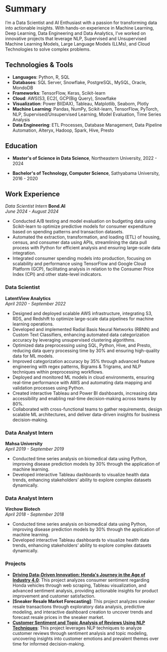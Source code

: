 # Summary
I’m a Data Scientist and AI Enthusiast with a passion for transforming data into actionable insights. With hands-on experience in Machine Learning, Deep Learning, Data Engineering and Data Analytics, I’ve worked on innovative projects that leverage NLP, Supervised and Unsupervised Machine Learning Models, Large Language Models (LLMs), and Cloud Technologies to solve complex problems.

## Technologies & Tools
- **Languages**: Python, R, SQL
- **Databases**: SQL Server, Snowflake, PostgreSQL, MySQL, Oracle, MondoDB
- **Frameworks**: TensorFlow, Keras, Scikit-learn
- **Cloud**: AWS(S3, EC2(, GCP(Big Query), Snowflake
- **Visualization**: Power BI(DAX), Tableau, Matplotlib, Seaborn, Plotly
- **Machine Learning**: Pandas, NumPy, Scikit-learn, TensorFlow, PyTorch, NLP, Supervised/Unsupervised Learning, Model Evaluation, Time Series Analysis
- **Data Engineering**: ETL Processes, Database Management, Data Pipeline Automation, Alteryx, Hadoop, Spark, Hive, Presto

## Education
- **Master's of Science in Data Science**,
  Northeastern University, 2022 - 2024

- **Bachelor's of Technology, Computer Science**,
  Sathyabama University, 2016 - 2020

## Work Experience

*Data Scientist Intern*
**Bond.AI**  
*June 2024 - August 2024*  
- Conducted A/B testing and model evaluation on budgeting data using Scikit-learn to optimize predictive models for consumer expenditure based on spending patterns and transaction datasets. 
- Automated the extraction, transformation, and loading (ETL) of housing, census, and consumer data using APIs, streamlining the data pull process with Python for efficient analysis and ensuring large-scale data integration.
- Integrated consumer spending models into production, focusing on scalability and performance using TensorFlow and Google Cloud Platform (GCP), facilitating analysis in relation to the Consumer Price Index (CPI) and other state-level indicators.

### Data Scientist  
**LatentView Analytics**  
*April 2020 - September 2022*  
- Designed and deployed scalable AWS infrastructure, integrating S3, RDS, and Redshift to optimize large-scale data pipelines for machine learning operations.
- Developed and implemented Radial Basis Neural Networks (RBNN) and Custom Text Classifiers, enhancing automated data categorization accuracy by leveraging unsupervised clustering algorithms.
- Optimized data preprocessing using SQL, Python, Hive, and Presto, reducing data query processing time by 30% and ensuring high-quality data for ML models.
- Improved categorization accuracy by 35% through advanced feature engineering with regex patterns, Bigrams & Trigrams, and NLP techniques within preprocessing workflows.
- Deployed and monitored ML models in cloud environments, ensuring real-time performance with AWS and automating data mapping and validation processes using Python.
- Created interactive Tableau and Power BI dashboards, increasing data accessibility and enabling real-time decision-making across teams by 80%.
- Collaborated with cross-functional teams to gather requirements, design scalable ML architectures, and deliver data-driven insights for business decision-making.

### Data Analyst Intern  
**Mahsa University**  
*April 2019 - September 2019*  
- Conducted time series analysis on biomedical data using Python, improving disease prediction models by 30% through the application of machine learning.
- Developed interactive Tableau dashboards to visualize health data trends, enhancing stakeholders’ ability to explore complex datasets dynamically.

### Data Analyst Intern  
**Virchow Biotech**  
*April 2018 - September 2018*  
- Conducted time series analysis on biomedical data using Python, improving disease prediction models by 30% through the application of machine learning.
- Developed interactive Tableau dashboards to visualize health data trends, enhancing stakeholders’ ability to explore complex datasets dynamically.

### Projects
- **[Driving Data-Driven Innovation: Honda's Journey in the Age of Industry 4.0](https://github.com/apuroopkotha2/Driving-Data-Driven-Innovation)**: This project analyzes consumer sentiment regarding Honda vehicles through web scraping, Tableau visualization, and advanced sentiment analysis, providing actionable insights for product improvement and customer satisfaction.
- **[Sneaker Resale Market Forecasting]**: This project analyzes sneaker resale transactions through exploratory data analysis, predictive modeling, and interactive dashboard creation to uncover trends and forecast resale prices in the sneaker market.
- **[Customer Sentiment and Topic Analysis of Reviews Using NLP Techniques](https://github.com/apuroopkotha2/Amazon-US-Customer_Reviews)**: This project leverages NLP techniques to analyze customer reviews through sentiment analysis and topic modeling, uncovering insights into customer emotions and prevalent themes over time for informed decision-making.
